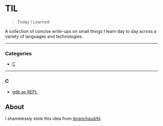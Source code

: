 # TIL

> Today I Learned

A collection of concise write-ups on small things I learn day to day across a
variety of languages and technologies.

---

### Categories

* [C](#c)

---

### C

- [gdb as REPL](c/gdb-as-repl.md)

## About
I shamelessly stole this idea from
[jbranchaud/til](https://github.com/jbranchaud/til).

